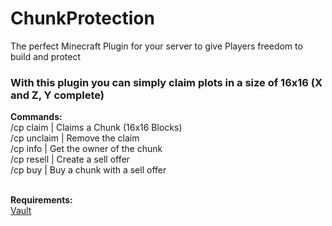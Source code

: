 <h1>ChunkProtection</h1>
<p>The perfect Minecraft Plugin for your server to give Players freedom to build and protect</p>
<h3>With this plugin you can simply claim plots in a size of 16x16 (X and Z, Y complete)</h3>

<b>Commands:</b><br>
/cp claim              | Claims a Chunk (16x16 Blocks) <br>
/cp unclaim            | Remove the claim<br>
/cp info               | Get the owner of the chunk<br>
/cp resell <amount>    | Create a sell offer<br>
/cp buy                | Buy a chunk with a sell offer<br>
<br>

<b>Requirements:</b><br>
<a href="https://www.spigotmc.org/resources/vault.34315/">Vault</a>
